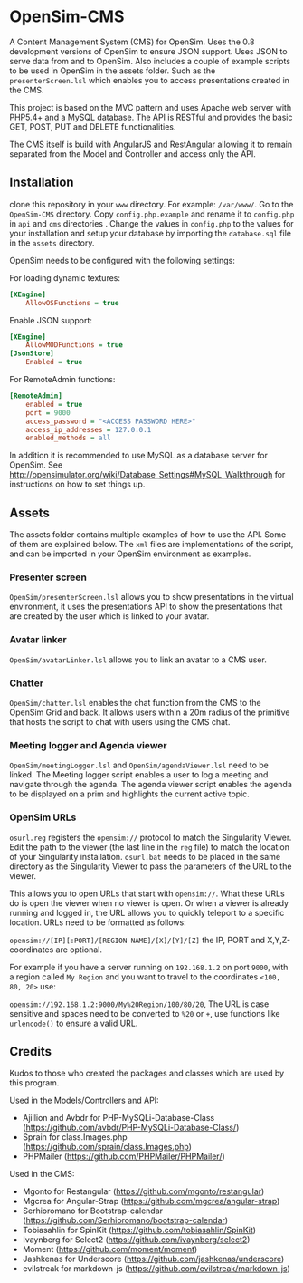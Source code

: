 OpenSim-CMS
===========

A Content Management System (CMS) for OpenSim. Uses the 0.8 development versions of OpenSim to ensure JSON support. Uses JSON to serve data from and to OpenSim.
Also includes a couple of example scripts to be used in OpenSim in the assets folder. Such as the `presenterScreen.lsl` which enables you to access
presentations created in the CMS.

This project is based on the MVC pattern and uses Apache web server with PHP5.4+ and a MySQL database. The API is RESTful and provides the basic GET, POST, PUT and DELETE functionalities.

The CMS itself is build with AngularJS and RestAngular allowing it to remain separated from the Model and Controller and access only the API.

## Installation
clone this repository in your `www` directory. For example: `/var/www/`. Go to the `OpenSim-CMS` directory.
Copy `config.php.example` and rename it to `config.php` in `api` and `cms` directories . Change the values in `config.php` to the values for your installation and setup your database
by importing the `database.sql` file in the `assets` directory.

OpenSim needs to be configured with the following settings:

For loading dynamic textures:
```ini
[XEngine]
    AllowOSFunctions = true
```

Enable JSON support:

```ini
[XEngine]
    AllowMODFunctions = true
[JsonStore]
    Enabled = true
```

For RemoteAdmin functions:

```ini
[RemoteAdmin]
    enabled = true
    port = 9000
    access_password = "<ACCESS PASSWORD HERE>"
    access_ip_addresses = 127.0.0.1
    enabled_methods = all
```

In addition it is recommended to use MySQL as a database server for OpenSim. See http://opensimulator.org/wiki/Database_Settings#MySQL_Walkthrough for instructions
on how to set things up.

## Assets
The assets folder contains multiple examples of how to use the API. Some of them are explained below. The `xml` files are implementations of the script, and can be imported
in your OpenSim environment as examples.

### Presenter screen
`OpenSim/presenterScreen.lsl` allows you to show presentations in the virtual environment, it uses the presentations API to show the presentations that are
created by the user which is linked to your avatar.

### Avatar linker
`OpenSim/avatarLinker.lsl` allows you to link an avatar to a CMS user.

### Chatter
`OpenSim/chatter.lsl` enables the chat function from the CMS to the OpenSim Grid and back. It allows users within a 20m radius of the primitive that hosts the script
to chat with users using the CMS chat.

### Meeting logger and Agenda viewer
`OpenSim/meetingLogger.lsl` and `OpenSim/agendaViewer.lsl` need to be linked. The Meeting logger script enables a user to log a meeting and navigate through the agenda.
The agenda viewer script enables the agenda to be displayed on a prim and highlights the current active topic.

### OpenSim URLs
`osurl.reg` registers the `opensim://` protocol to match the Singularity Viewer. Edit the path to the viewer (the last line in the `reg` file) to match the location of
your Singularity installation.
`osurl.bat` needs to be placed in the same directory as the Singularity Viewer to pass the parameters of the URL to the viewer.

This allows you to open URLs that start with `opensim://`. What these URLs do is open the viewer when no viewer is open. Or when a viewer is already running and logged in,
the URL allows you to quickly teleport to a specific location. URLs need to be formatted as follows:

`opensim://[IP][:PORT]/[REGION NAME]/[X]/[Y]/[Z]` the IP, PORT and X,Y,Z-coordinates are optional.

For example if you have a server running on `192.168.1.2` on port `9000`, with a region called `My Region` and you want to travel to the coordinates `<100, 80, 20>` use:

`opensim://192.168.1.2:9000/My%20Region/100/80/20`, The URL is case sensitive and spaces need to be converted to `%20` or `+`, use functions like `urlencode()` to ensure a valid URL.

## Credits
Kudos to those who created the packages and classes which are used by this program.

Used in the Models/Controllers and API:
 * Ajillion and Avbdr for PHP-MySQLi-Database-Class (https://github.com/avbdr/PHP-MySQLi-Database-Class/)
 * Sprain for class.Images.php (https://github.com/sprain/class.Images.php)
 * PHPMailer (https://github.com/PHPMailer/PHPMailer/)

Used in the CMS:
 * Mgonto for Restangular (https://github.com/mgonto/restangular)
 * Mgcrea for Angular-Strap (https://github.com/mgcrea/angular-strap)
 * Serhioromano for Bootstrap-calendar (https://github.com/Serhioromano/bootstrap-calendar)
 * Tobiasahlin for SpinKit (https://github.com/tobiasahlin/SpinKit)
 * Ivaynberg for Select2 (https://github.com/ivaynberg/select2)
 * Moment (https://github.com/moment/moment)
 * Jashkenas for Underscore (https://github.com/jashkenas/underscore)
 * evilstreak for markdown-js (https://github.com/evilstreak/markdown-js)